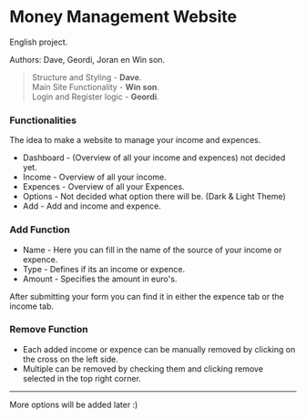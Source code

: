 # Money Management Website
English project.

Authors: Dave, Geordi, Joran en Win son.

>   Structure and Styling   - **Dave**.  
>   Main Site Functionality  - **Win son**.  
>   Login and Register logic - **Geordi**.  


### Functionalities

The idea to make a website to manage your income and expences.

+ Dashboard - (Overview of all your income and expences) not decided yet.
+ Income - Overview of all your income.
+ Expences - Overview of all your Expences.
+ Options - Not decided what option there will be. (Dark & Light Theme)
+ Add - Add and income and expence.

### Add Function

+ Name - Here you can fill in the name of the source of your income or expence.
+ Type - Defines if its an income or expence.
+ Amount - Specifies the amount in euro's.

After submitting your form you can find it in either the expence tab or the income tab.  

### Remove Function

+ Each added income or expence can be manually removed by clicking on the cross on the left side.  
+ Multiple can be removed by checking them and clicking remove selected in the top right corner.  

---
More options will be added later :)  

